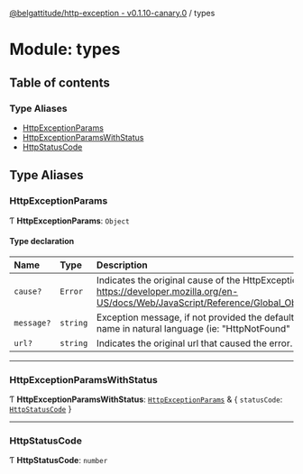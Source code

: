 [@belgattitude/http-exception - v0.1.10-canary.0](../README.md) / types

# Module: types

## Table of contents

### Type Aliases

- [HttpExceptionParams](types.md#httpexceptionparams)
- [HttpExceptionParamsWithStatus](types.md#httpexceptionparamswithstatus)
- [HttpStatusCode](types.md#httpstatuscode)

## Type Aliases

### HttpExceptionParams

Ƭ **HttpExceptionParams**: `Object`

#### Type declaration

| Name       | Type     | Description                                                                                                                                              |
| :--------- | :------- | :------------------------------------------------------------------------------------------------------------------------------------------------------- |
| `cause?`   | `Error`  | Indicates the original cause of the HttpException **`See`** https://developer.mozilla.org/en-US/docs/Web/JavaScript/Reference/Global_Objects/Error/cause |
| `message?` | `string` | Exception message, if not provided the default is the exception name in natural language (ie: "HttpNotFound" -> "Not found")                             |
| `url?`     | `string` | Indicates the original url that caused the error.                                                                                                        |

---

### HttpExceptionParamsWithStatus

Ƭ **HttpExceptionParamsWithStatus**: [`HttpExceptionParams`](types.md#httpexceptionparams) & { `statusCode`: [`HttpStatusCode`](types.md#httpstatuscode) }

---

### HttpStatusCode

Ƭ **HttpStatusCode**: `number`
